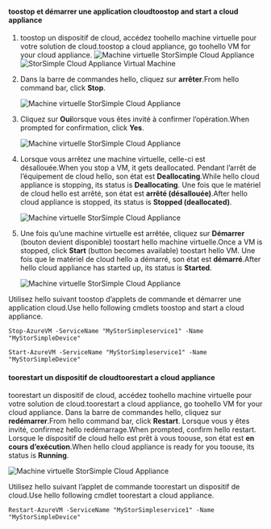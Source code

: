 #### <a name="toostop-and-start-a-cloud-appliance"></a><span data-ttu-id="50970-101">toostop et démarrer une application cloud</span><span class="sxs-lookup"><span data-stu-id="50970-101">toostop and start a cloud appliance</span></span>

1. <span data-ttu-id="50970-102">toostop un dispositif de cloud, accédez toohello machine virtuelle pour votre solution de cloud.</span><span class="sxs-lookup"><span data-stu-id="50970-102">toostop a cloud appliance, go toohello VM for your cloud appliance.</span></span>
    <span data-ttu-id="50970-103">![Machine virtuelle StorSimple Cloud Appliance](./media/storsimple-8000-stop-restart-cloud-appliance/sca-stop-restart1.png)</span><span class="sxs-lookup"><span data-stu-id="50970-103">![StorSimple Cloud Appliance Virtual Machine](./media/storsimple-8000-stop-restart-cloud-appliance/sca-stop-restart1.png)</span></span>

2. <span data-ttu-id="50970-104">Dans la barre de commandes hello, cliquez sur **arrêter**.</span><span class="sxs-lookup"><span data-stu-id="50970-104">From hello command bar, click **Stop**.</span></span>

    ![Machine virtuelle StorSimple Cloud Appliance](./media/storsimple-8000-stop-restart-cloud-appliance/sca-stop-restart2.png)

3. <span data-ttu-id="50970-106">Cliquez sur **Oui**lorsque vous êtes invité à confirmer l’opération.</span><span class="sxs-lookup"><span data-stu-id="50970-106">When prompted for confirmation, click **Yes**.</span></span>

    ![Machine virtuelle StorSimple Cloud Appliance](./media/storsimple-8000-stop-restart-cloud-appliance/sca-stop-restart3.png)

4. <span data-ttu-id="50970-108">Lorsque vous arrêtez une machine virtuelle, celle-ci est désallouée.</span><span class="sxs-lookup"><span data-stu-id="50970-108">When you stop a VM, it gets deallocated.</span></span> <span data-ttu-id="50970-109">Pendant l’arrêt de l’équipement de cloud hello, son état est **Deallocating**.</span><span class="sxs-lookup"><span data-stu-id="50970-109">While hello cloud appliance is stopping, its status is **Deallocating**.</span></span> <span data-ttu-id="50970-110">Une fois que le matériel de cloud hello est arrêté, son état est **arrêté (désallouée)**.</span><span class="sxs-lookup"><span data-stu-id="50970-110">After hello cloud appliance is stopped, its status is **Stopped (deallocated)**.</span></span>

    ![Machine virtuelle StorSimple Cloud Appliance](./media/storsimple-8000-stop-restart-cloud-appliance/sca-stop-restart4.png)

5. <span data-ttu-id="50970-112">Une fois qu’une machine virtuelle est arrêtée, cliquez sur **Démarrer** (bouton devient disponible) toostart hello machine virtuelle.</span><span class="sxs-lookup"><span data-stu-id="50970-112">Once a VM is stopped, click **Start** (button becomes available) toostart hello VM.</span></span> <span data-ttu-id="50970-113">Une fois que le matériel de cloud hello a démarré, son état est **démarré**.</span><span class="sxs-lookup"><span data-stu-id="50970-113">After hello cloud appliance has started up, its status is **Started**.</span></span>

    ![Machine virtuelle StorSimple Cloud Appliance](./media/storsimple-8000-stop-restart-cloud-appliance/sca-stop-restart5.png)

<span data-ttu-id="50970-115">Utilisez hello suivant toostop d’applets de commande et démarrer une application cloud.</span><span class="sxs-lookup"><span data-stu-id="50970-115">Use hello following cmdlets toostop and start a cloud appliance.</span></span>

`Stop-AzureVM -ServiceName "MyStorSimpleservice1" -Name "MyStorSimpleDevice"`

`Start-AzureVM -ServiceName "MyStorSimpleservice1" -Name "MyStorSimpleDevice"`

#### <a name="toorestart-a-cloud-appliance"></a><span data-ttu-id="50970-116">toorestart un dispositif de cloud</span><span class="sxs-lookup"><span data-stu-id="50970-116">toorestart a cloud appliance</span></span>

<span data-ttu-id="50970-117">toorestart un dispositif de cloud, accédez toohello machine virtuelle pour votre solution de cloud.</span><span class="sxs-lookup"><span data-stu-id="50970-117">toorestart a cloud appliance, go toohello VM for your cloud appliance.</span></span> <span data-ttu-id="50970-118">Dans la barre de commandes hello, cliquez sur **redémarrer**.</span><span class="sxs-lookup"><span data-stu-id="50970-118">From hello command bar, click **Restart**.</span></span> <span data-ttu-id="50970-119">Lorsque vous y êtes invité, confirmez hello redémarrage.</span><span class="sxs-lookup"><span data-stu-id="50970-119">When prompted, confirm hello restart.</span></span> <span data-ttu-id="50970-120">Lorsque le dispositif de cloud hello est prêt à vous toouse, son état est **en cours d’exécution**.</span><span class="sxs-lookup"><span data-stu-id="50970-120">When hello cloud appliance is ready for you toouse, its status is **Running**.</span></span>

![Machine virtuelle StorSimple Cloud Appliance](./media/storsimple-8000-stop-restart-cloud-appliance/sca-stop-restart6.png)

<span data-ttu-id="50970-122">Utilisez hello suivant l’applet de commande toorestart un dispositif de cloud.</span><span class="sxs-lookup"><span data-stu-id="50970-122">Use hello following cmdlet toorestart a cloud appliance.</span></span>

`Restart-AzureVM -ServiceName "MyStorSimpleservice1" -Name "MyStorSimpleDevice"`

